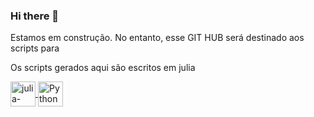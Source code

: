 ### Hi there 👋
Estamos em construção. No entanto, esse GIT HUB será destinado aos scripts para 


Os scripts gerados aqui são escritos em julia
  
  <a href="https://julialang.org/">
  <img align = "center" alt= "julia-lang" heigth = "30" width="40" src="https://cdn.jsdelivr.net/gh/devicons/devicon/icons/julia/julia-original-wordmark.svg"  style="max-width100%;"/>
  </a>
  <a href="https://www.python.org/">
   <img align = "center" alt= "Python" heigth = "30" width="40" src="https://cdn.jsdelivr.net/gh/devicons/devicon/icons/python/python-original-wordmark.svg" style="max-width100%;"/>
  </a>
  
<!--
**ScienceMau/ScienceMau** is a ✨ _special_ ✨ repository because its `README.md` (this file) appears on your GitHub profile.

Here are some ideas to get you started:

- 🔭 I’m currently working on ...
- 🌱 I’m currently learning ...
- 👯 I’m looking to collaborate on ...
- 🤔 I’m looking for help with ...
- 💬 Ask me about ...
- 📫 How to reach me: ...
- 😄 Pronouns: ...
- ⚡ Fun fact: ...
-->
